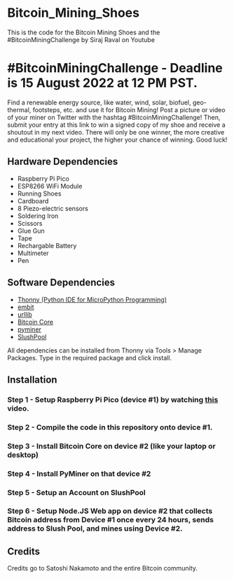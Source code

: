 # Bitcoin_Mining_Shoes
This is the code for the Bitcoin Mining Shoes and the #BitcoinMiningChallenge by Siraj Raval on Youtube

# #BitcoinMiningChallenge - Deadline is 15 August 2022 at 12 PM PST. 

Find a renewable energy source, like water, wind, solar, biofuel, geo-thermal, footsteps, etc. and use it for Bitcoin Mining! Post a picture
or video of your miner on Twitter with the hashtag #BitcoinMiningChallenge! Then, submit your entry at this link to win a signed copy of my shoe and
receive a shoutout in my next video. There will only be one winner, the more creative and educational your project, the higher your chance of winning. 
Good luck! 

## Hardware Dependencies
- Raspberry Pi Pico
- ESP8266 WiFi Module
- Running Shoes
- Cardboard
- 8 Piezo-electric sensors
- Soldering Iron
- Scissors
- Glue Gun
- Tape
- Rechargable Battery
- Multimeter
- Pen

## Software Dependencies
- [Thonny (Python IDE for MicroPython Programming)](https://thonny.org/)
- [embit](https://github.com/diybitcoinhardware/embit)
- [urllib](https://github.com/micropython/micropython-lib/tree/master/micropython/urllib.urequest)
- [Bitcoin Core](https://bitcoin.org/en/bitcoin-core/)
- [pyminer](https://github.com/jgarzik/pyminer)
- [SlushPool](https://slushpool.com/mining/)

All dependencies can be installed from Thonny via Tools > Manage Packages. Type in the required package and click install.

## Installation

### Step 1 - Setup Raspberry Pi Pico (device #1) by watching [this](https://www.youtube.com/watch?v=_ouzuI_ZPLs) video. 
### Step 2 - Compile the code in this repository onto device #1. 
### Step 3 - Install Bitcoin Core on device #2 (like your laptop or desktop)
### Step 4 - Install PyMiner on that device #2
### Step 5 - Setup an Account on SlushPool 
### Step 6 - Setup Node.JS Web app on device #2 that collects Bitcoin address from Device #1 once every 24 hours, sends address to Slush Pool, and mines using Device #2. 

## Credits

Credits go to Satoshi Nakamoto and the entire Bitcoin community. 
